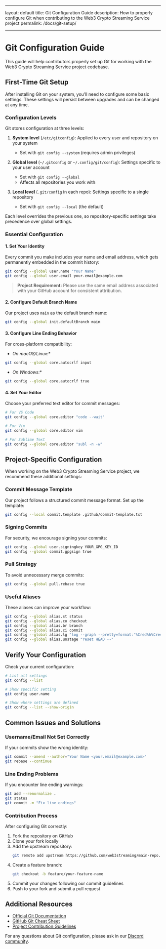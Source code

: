 - --
layout: default
title: Git Configuration Guide
description: How to properly configure Git when contributing to the Web3 Crypto Streaming Service project
permalink: /docs/git-setup/
- --

# Git Configuration Guide

This guide will help contributors properly set up Git for working with the Web3 Crypto Streaming Service project codebase.

## First-Time Git Setup

After installing Git on your system, you'll need to configure some basic settings. These settings will persist between upgrades and can be changed at any time.

### Configuration Levels

Git stores configuration at three levels:

1. **System level** (`/etc/gitconfig`): Applied to every user and repository on your system
   - Set with `git config --system` (requires admin privileges)

2. **Global level** (`~/.gitconfig` or `~/.config/git/config`): Settings specific to your user account
   - Set with `git config --global`
   - Affects all repositories you work with

3. **Local level** (`.git/config` in each repo): Settings specific to a single repository
   - Set with `git config --local` (the default)

Each level overrides the previous one, so repository-specific settings take precedence over global settings.

### Essential Configuration

#### 1. Set Your Identity

Every commit you make includes your name and email address, which gets permanently embedded in the commit history:

```bash
git config --global user.name "Your Name"
git config --global user.email your.email@example.com
```

> **Project Requirement:** Please use the same email address associated with your GitHub account for consistent attribution.

#### 2. Configure Default Branch Name

Our project uses `main` as the default branch name:

```bash
git config --global init.defaultBranch main
```

#### 3. Configure Line Ending Behavior

For cross-platform compatibility:

* *On macOS/Linux:**
```bash
git config --global core.autocrlf input
```

* *On Windows:**
```bash
git config --global core.autocrlf true
```

#### 4. Set Your Editor

Choose your preferred text editor for commit messages:

```bash
# For VS Code
git config --global core.editor "code --wait"

# For Vim
git config --global core.editor vim

# For Sublime Text
git config --global core.editor "subl -n -w"
```

## Project-Specific Configuration

When working on the Web3 Crypto Streaming Service project, we recommend these additional settings:

### Commit Message Template

Our project follows a structured commit message format. Set up the template:

```bash
git config --local commit.template .github/commit-template.txt
```

### Signing Commits

For security, we encourage signing your commits:

```bash
git config --global user.signingkey YOUR_GPG_KEY_ID
git config --global commit.gpgsign true
```

### Pull Strategy

To avoid unnecessary merge commits:

```bash
git config --global pull.rebase true
```

### Useful Aliases

These aliases can improve your workflow:

```bash
git config --global alias.st status
git config --global alias.co checkout
git config --global alias.br branch
git config --global alias.ci commit
git config --global alias.lg "log --graph --pretty=format:'%Cred%h%Creset -%C(yellow)%d%Creset %s %Cgreen(%cr) %C(bold blue)<%an>%Creset' --abbrev-commit"
git config --global alias.unstage "reset HEAD --"
```

## Verify Your Configuration

Check your current configuration:

```bash
# List all settings
git config --list

# Show specific setting
git config user.name

# Show where settings are defined
git config --list --show-origin
```

## Common Issues and Solutions

### Username/Email Not Set Correctly

If your commits show the wrong identity:

```bash
git commit --amend --author="Your Name <your.email@example.com>"
git rebase --continue
```

### Line Ending Problems

If you encounter line ending warnings:

```bash
git add --renormalize .
git status
git commit -m "Fix line endings"
```

### Contribution Process

After configuring Git correctly:

1. Fork the repository on GitHub
2. Clone your fork locally
3. Add the upstream repository:
   ```bash
   git remote add upstream https://github.com/web3streaming/main-repo.git
   ```
4. Create a feature branch:
   ```bash
   git checkout -b feature/your-feature-name
   ```
5. Commit your changes following our commit guidelines
6. Push to your fork and submit a pull request

## Additional Resources

- [Official Git Documentation](https://git-scm.com/doc)
- [GitHub Git Cheat Sheet](https://training.github.com/downloads/github-git-cheat-sheet.pdf)
- [Project Contribution Guidelines](/docs/contributing)

For any questions about Git configuration, please ask in our [Discord community](https://discord.gg/web3streaming).

